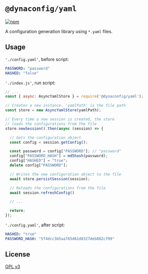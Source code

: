 # `@dynaconfig/yaml`

[![npm](https://img.shields.io/npm/v/@dynaconfig/yaml.svg)](https://www.npmjs.com/package/@dynaconfig/yaml)

A configuration generation library using `*.yaml` files.

## Usage

`'./config.yaml'`, before script:

```yaml
PASSWORD: "password"
HASHED: "false"
```

`'./index.js'`, run script:

```javascript
// ...
const { async: AsyncYamlStore } = require('@dynaconfig/yaml');

// Creates a new instance. 'yamlPath' is the file path
const store = new AsyncYamlStore(yamlPath);

// Every time a new session is created, the store
// loads the configurations from the file
store.newSession().then(async (session) => {

  // Gets the configuration object
  const config = session.getConfig();

  const password = config["PASSWORD"]; // "password"
  config["PASSWORD_HASH"] = md5hash(password);
  config["HASHED"] = "true";
  delete config["PASSWORD"];

  // Writes the new configuration object to the file
  await store.persistSession(session);

  // Reloads the configurations from the file
  await session.refreshConfig()

  // ...

  return;
});
```

`'./config.yaml'`, after script:

```yaml
HASHED: "true"
PASSWORD_HASH: "5f4dcc3b5aa765d61d8327deb882cf99"
```

## License

[GPL v3](./LICENSE)
